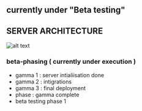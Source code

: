 ## currently under "Beta testing"
## SERVER ARCHITECTURE 
![alt text](https://res.cloudinary.com/dogfmhpfc/image/upload/v1720179973/snlwtmqj93hozicd0mfo.jpg)


### beta-phasing ( currently under execution )
* gamma 1 : server intialiisation done 
* gamma 2 : intigrations
* gamma 3 : final deployment
* phase : gamma complete
* beta testing phase 1 

